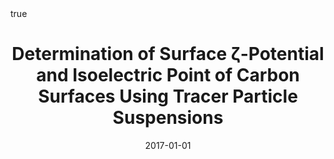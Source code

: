 ---
id: vasconcelosDeterminationSurfaceZpotential2017
title: Determination of Surface ζ-Potential and Isoelectric Point of Carbon Surfaces
  Using Tracer Particle Suspensions
date: '2017-01-01'
authors:
- Vasconcelos, Joana M and Zen, Federico and Stamatin, Serban N and Behan, James A
  and Colavita, Paula E
doi: 10.1002/sia.6223
publication: 'In: *Surface and Interface Analysis* 49'
publication_types:
- 1
selected: false
tags: []
projects: []
math: true
links:
- name: Publisher
  url: https://doi.org/10.1002/sia.6223

---